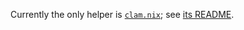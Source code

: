 Currently the only helper is [`clam.nix`](./shell-hook/clam.nix); see [its README](./shell-hook/README.md).
